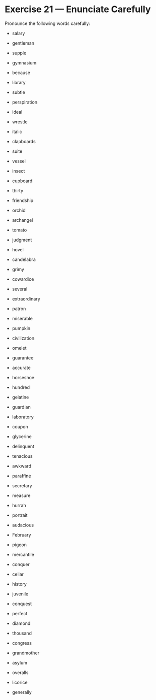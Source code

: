 # Exercise 21 — Enunciate Carefully

Pronounce the following words carefully:

- salary  
- gentleman  
- supple  
- gymnasium  

- because  
- library  
- subtle  
- perspiration  

- ideal  
- wrestle  
- italic  
- clapboards  

- suite  
- vessel  
- insect  
- cupboard  

- thirty  
- friendship  
- orchid  
- archangel  

- tomato  
- judgment  
- hovel  
- candelabra  

- grimy  
- cowardice  
- several  
- extraordinary  

- patron  
- miserable  
- pumpkin  
- civilization  

- omelet  
- guarantee  
- accurate  
- horseshoe  

- hundred  
- gelatine  
- guardian  
- laboratory  

- coupon  
- glycerine  
- delinquent  
- tenacious  

- awkward  
- paraffine  
- secretary  
- measure  

- hurrah  
- portrait  
- audacious  
- February  

- pigeon  
- mercantile  
- conquer  
- cellar  

- history  
- juvenile  
- conquest  
- perfect  

- diamond  
- thousand  
- congress  
- grandmother  

- asylum  
- overalls  
- licorice  
- generally  
